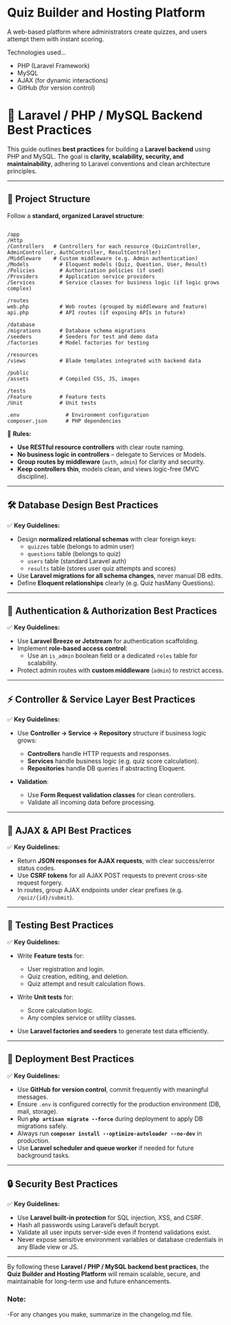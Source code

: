 # Quiz Builder and Hosting Platform

A web-based platform where administrators create quizzes, and users attempt them with instant scoring.

Technologies used...

- PHP (Laravel Framework)
- MySQL
- AJAX (for dynamic interactions)
- GitHub (for version control)

# 🚀 Laravel / PHP / MySQL Backend Best Practices

This guide outlines **best practices** for building a **Laravel backend** using PHP and MySQL. The goal is **clarity, scalability, security, and maintainability**, adhering to Laravel conventions and clean architecture principles.

---

## 📁 Project Structure

Follow a **standard, organized Laravel structure**:

```

/app
/Http
/Controllers   # Controllers for each resource (QuizController, AdminController, AuthController, ResultController)
/Middleware    # Custom middleware (e.g. Admin authentication)
/Models          # Eloquent models (Quiz, Question, User, Result)
/Policies        # Authorization policies (if used)
/Providers       # Application service providers
/Services        # Service classes for business logic (if logic grows complex)

/routes
web.php          # Web routes (grouped by middleware and feature)
api.php          # API routes (if exposing APIs in future)

/database
/migrations      # Database schema migrations
/seeders         # Seeders for test and demo data
/factories       # Model factories for testing

/resources
/views           # Blade templates integrated with backend data

/public
/assets          # Compiled CSS, JS, images

/tests
/Feature         # Feature tests
/Unit            # Unit tests

.env               # Environment configuration
composer.json      # PHP dependencies

```

🔖 **Rules:**

- **Use RESTful resource controllers** with clear route naming.
- **No business logic in controllers** – delegate to Services or Models.
- **Group routes by middleware** (`auth`, `admin`) for clarity and security.
- **Keep controllers thin**, models clean, and views logic-free (MVC discipline).

---

## 🛠️ Database Design Best Practices

✅ **Key Guidelines:**

- Design **normalized relational schemas** with clear foreign keys:
  - `quizzes` table (belongs to admin user)
  - `questions` table (belongs to quiz)
  - `users` table (standard Laravel auth)
  - `results` table (stores user quiz attempts and scores)
- Use **Laravel migrations for all schema changes**, never manual DB edits.
- Define **Eloquent relationships** clearly (e.g. Quiz hasMany Questions).

---

## 🔐 Authentication & Authorization Best Practices

✅ **Key Guidelines:**

- Use **Laravel Breeze or Jetstream** for authentication scaffolding.
- Implement **role-based access control**:
  - Use an `is_admin` boolean field or a dedicated `roles` table for scalability.
- Protect admin routes with **custom middleware** (`admin`) to restrict access.

---

## ⚡ Controller & Service Layer Best Practices

✅ **Key Guidelines:**

- Use **Controller → Service → Repository** structure if business logic grows:
  - **Controllers** handle HTTP requests and responses.
  - **Services** handle business logic (e.g. quiz score calculation).
  - **Repositories** handle DB queries if abstracting Eloquent.

- **Validation**:
  - Use **Form Request validation classes** for clean controllers.
  - Validate all incoming data before processing.

---

## 🔄 AJAX & API Best Practices

✅ **Key Guidelines:**

- Return **JSON responses for AJAX requests**, with clear success/error status codes.
- Use **CSRF tokens** for all AJAX POST requests to prevent cross-site request forgery.
- In routes, group AJAX endpoints under clear prefixes (e.g. `/quiz/{id}/submit`).

---

## 🧪 Testing Best Practices

✅ **Key Guidelines:**

- Write **Feature tests** for:
  - User registration and login.
  - Quiz creation, editing, and deletion.
  - Quiz attempt and result calculation flows.

- Write **Unit tests** for:
  - Score calculation logic.
  - Any complex service or utility classes.

- Use **Laravel factories and seeders** to generate test data efficiently.

---

## 🚀 Deployment Best Practices

✅ **Key Guidelines:**

- Use **GitHub for version control**, commit frequently with meaningful messages.
- Ensure `.env` is configured correctly for the production environment (DB, mail, storage).
- Run **`php artisan migrate --force`** during deployment to apply DB migrations safely.
- Always run **`composer install --optimize-autoloader --no-dev`** in production.
- Use **Laravel scheduler and queue worker** if needed for future background tasks.

---

## 🔒 Security Best Practices

✅ **Key Guidelines:**

- Use **Laravel built-in protection** for SQL injection, XSS, and CSRF.
- Hash all passwords using Laravel’s default bcrypt.
- Validate all user inputs server-side even if frontend validations exist.
- Never expose sensitive environment variables or database credentials in any Blade view or JS.

---

By following these **Laravel / PHP / MySQL backend best practices**, the **Quiz Builder and Hosting Platform** will remain scalable, secure, and maintainable for long-term use and future enhancements.

### Note:
-For any changes you make, summarize in the changelog.md file.